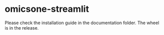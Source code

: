 # omicsone-streamlit

Please check the installation guide in the documentation folder.
The wheel is in the release.
